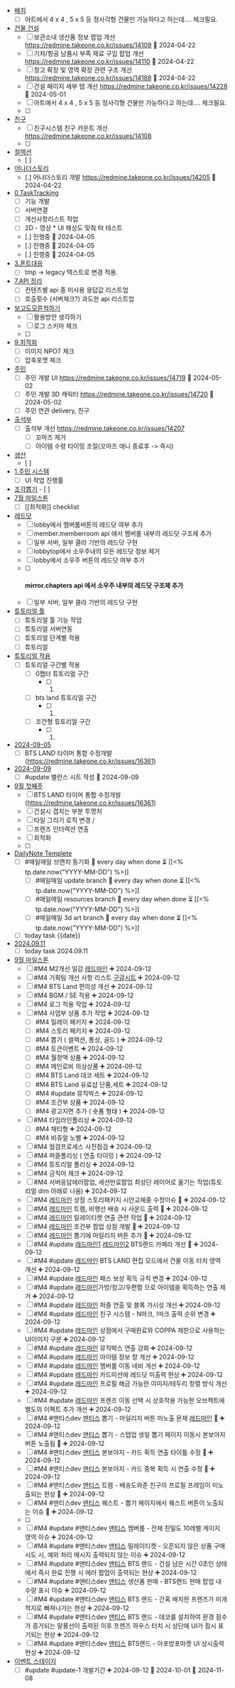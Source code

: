 - [배치](BTSW2-develop/2.System/6.BTS%20LAND%20-%20%EC%A0%95%ED%9B%88/%EB%B0%B0%EC%B9%98.md)
	- [ ] 아트에서 4 x 4 , 5 x 5  등 정사각형 건물만 가능하다고 하는데.... 체크필요.
- [건물 건설](BTSW2-develop/2.System/6.BTS%20LAND%20-%20%EC%A0%95%ED%9B%88/%EA%B1%B4%EB%AC%BC%20%EA%B1%B4%EC%84%A4.md)
	- [ ] 보관소내 생산품 정보 팝업 개선 https://redmine.takeone.co.kr/issues/14109  🛫 2024-04-22
	- [ ] 기차/항공 남품시 부족 재료 구입 팝업 개선  https://redmine.takeone.co.kr/issues/14110 🛫 2024-04-22
	- [ ] 창고 확장 및 영역 확장 관련 구조 개선 https://redmine.takeone.co.kr/issues/14188 🛫 2024-04-22
	- [ ] 건설 페이지 세부 탭 개선 https://redmine.takeone.co.kr/issues/14228 🛫 2024-05-01 
	- [ ] 아트에서 4 x 4 , 5 x 5  등 정사각형 건물만 가능하다고 하는데.... 체크필요.
	- [ ] 
- [친구](BTSW2-develop/2.System/8.%EC%9D%B4%EB%B2%A4%ED%8A%B8-%EC%B9%9C%EA%B5%AC-%EC%97%85%EC%A0%81-%ED%80%98%EC%8A%A4%ED%8A%B8%20-%20%EA%B3%B5%ED%86%B5/%EC%B9%9C%EA%B5%AC.md)
	- [ ] 친구시스템 친구 카운트 개선 https://redmine.takeone.co.kr/issues/14108
	- [ ] 
- [컬렉션](BTSW2-develop/2.System/9.%EC%BB%AC%EB%A0%89%EC%85%98-%EA%B3%B5%EC%A7%80-%EC%98%B5%EC%85%98-%EA%B0%80%EB%B0%A9%20-%20%EA%B3%B5%ED%86%B5/%EC%BB%AC%EB%A0%89%EC%85%98.md)
	- [ ] 
- [어나더스토리](BTSW2-develop/2.System/4.%EC%86%8C%EC%9A%B0%EC%A3%BC%20-%20%ED%95%98%EB%8A%98/%EC%96%B4%EB%82%98%EB%8D%94%EC%8A%A4%ED%86%A0%EB%A6%AC.md)
	- [.] 어나더스토리 개발 https://redmine.takeone.co.kr/issues/14205 🛫 2024-04-22
- [0.TaskTracking](BTSW2-develop/3.Task/3%EC%9B%944%EC%9B%94/0.TaskTracking.md)
	- [ ] 기능 개발
	- [ ] 서버연결
	- [ ] 개선사항리스트 작업
	- [ ] 2D - 영상 * UI 해상도 맞춰 fit 테스트
	- [.] 진행중 🛫 2024-04-05
	- [.] 진행중 🛫 2024-04-05
	- [.] 진행중 🛫 2024-04-05
- [3.폰트대응](BTSW2-develop/3.Task/3%EC%9B%944%EC%9B%94/3.%ED%8F%B0%ED%8A%B8%EB%8C%80%EC%9D%91.md)
	- [ ] tmp -> legacy 텍스트로 변경 적용.
- [7.API 정리](BTSW2-develop/3.Task/3%EC%9B%944%EC%9B%94/7.API%20%EC%A0%95%EB%A6%AC.md)
	- [ ] 컨텐츠별 api 중 미사용 응답값 리스트업 
	- [ ] 호출횟수 (서버체크?) 과도한 api 리스트업
- [보고도모른척하기](BTSW2-develop/%EB%B3%B4%EA%B3%A0%EB%8F%84%EB%AA%A8%EB%A5%B8%EC%B2%99%ED%95%98%EA%B8%B0.md)
	- [ ] 활용방안 생각하기
	- [ ] 로그 스키마 체크
	- [ ] 
- [9.최적화](BTSW2-develop/3.Task/3%EC%9B%944%EC%9B%94/9.%EC%B5%9C%EC%A0%81%ED%99%94.md)
	- [ ] 이미지 NPOT 체크
	- [ ] 압축포맷 체크
- [주민](BTSW2-develop/2.System/6.BTS%20LAND%20-%20%EC%A0%95%ED%9B%88/%EC%A3%BC%EB%AF%BC.md)
	- [ ] 주민 개발 UI  https://redmine.takeone.co.kr/issues/14719 🛫 2024-05-02
	- [ ] 주민 개발 3D 캐릭터  https://redmine.takeone.co.kr/issues/14720  🛫 2024-05-02 
	- [ ] 주민 연관 delivery, 친구 
- [출석부](BTSW2-develop/2.System/2.%EB%A1%9C%EB%B9%84-%EB%A9%A4%EB%B2%84%EB%A3%B8-HUD%20-%20%ED%95%98%EB%8A%98/%EC%B6%9C%EC%84%9D%EB%B6%80.md)
	- [ ] 출석부 개선 https://redmine.takeone.co.kr/issues/14207 
	    - [ ] 꼬마즈 제거
		- [ ] 아이템 수령 타이밍 조절(꼬마즈 애니 종료후 -> 즉시)
- [생산](BTSW2-develop/2.System/6.BTS%20LAND%20-%20%EC%A0%95%ED%9B%88/%EC%83%9D%EC%82%B0.md)
	- [ ] 
- [1.주민 시스템](BTSW2-develop/3.Task/5%EC%9B%94/1.%EC%A3%BC%EB%AF%BC%20%EC%8B%9C%EC%8A%A4%ED%85%9C.md)
	- [ ] UI 작업 진행률
- [조각뽑기](BTSW2-develop/2.System/20.%EC%A1%B0%EA%B0%81%EB%BD%91%EA%B8%B0/%EC%A1%B0%EA%B0%81%EB%BD%91%EA%B8%B0.md)
		- [ ] 
- [7월 마일스톤](BTSW2-develop/4.%EB%A7%88%EC%9D%BC%EC%8A%A4%ED%86%A4/7%EC%9B%94%20%EB%A7%88%EC%9D%BC%EC%8A%A4%ED%86%A4.md)
	- [ ] [[최적화]] checklist
- [레드닷](BTSW2-develop/3.Task/7%EC%9B%94/%EB%A0%88%EB%93%9C%EB%8B%B7.md)
	- [ ] lobby에서 멤버룸버튼의 레드닷 여부 추가
	- [ ] member.memberroom api 에서 멤버룸 내부의 레드닷 구조체 추가
	- [ ] 일부 서버, 일부 클라 기반의 레드닷 구현
	- [ ] lobbytop에서 소우주내의 모든 레드닷 정보 제거
	- [ ] lobby에서 소우주 버튼의 레드닷 여부 추가
	- [ ] #### mirror.chapters api 에서 소우주 내부의 레드닷 구조체 추가
	- [ ] 일부 서버, 일부 클라 기반의 레드닷 구현
- [튜토리얼 툴](BTSW2-develop/2.System/23.%ED%8A%9C%ED%86%A0%EB%A6%AC%EC%96%BC%20-%20%EA%B5%90%EB%82%A8/%ED%8A%9C%ED%86%A0%EB%A6%AC%EC%96%BC%20%ED%88%B4.md)
	- [ ] 튜토리얼 툴 기능 작업
	- [ ] 튜토리얼 서버연동
	- [ ] 튜토리얼 단계별 적용
	- [ ] 튜토리얼 
- [튜토리얼 적용](BTSW2-develop/2.System/23.%ED%8A%9C%ED%86%A0%EB%A6%AC%EC%96%BC%20-%20%EA%B5%90%EB%82%A8/%ED%8A%9C%ED%86%A0%EB%A6%AC%EC%96%BC%20%EC%A0%81%EC%9A%A9.md)
	- [ ] 튜토리얼 구간별 적용
	    - [ ] 0챕터 튜토리얼 구간
	        - [ ] 1.
		- [ ] bts land 튜토리얼 구간
		    - [ ] 1.
		- [ ] 조건형 튜토리얼 구간
		    - [ ] 1.
- [2024-09-05](BTSW2-develop/5.%EB%A7%A4%EC%9D%BC%EB%A7%A4%EC%9D%BC/9%EC%9B%94/2024-09-05.md)
	- [ ] BTS LAND 타이머 통합 수정개발 (https://redmine.takeone.co.kr/issues/16361)
- [2024-09-09](BTSW2-develop/5.%EB%A7%A4%EC%9D%BC%EB%A7%A4%EC%9D%BC/9%EC%9B%94/2024-09-09.md)
	- [ ] #update 밸런스 시트 작성 📅 2024-09-09 
- [9월 첫째주](BTSW2-develop/999.Notes/9%EC%9B%94%20%EC%B2%AB%EC%A7%B8%EC%A3%BC.md)
	- [ ] BTS LAND 타이머 통합 수정개발 (https://redmine.takeone.co.kr/issues/16361)
	- [ ] 건설시 겹치는 부분 투명처
	- [ ] 타일 그리기 로직 변경 /
	- [ ] 프렌즈 인터렉션 연출
	- [ ] 최적화
	- [ ] 
- [DailyNote Templete](BTSW2-develop/Template/DailyNote%20Templete.md)
	- [ ] #매일매일 브랜치 동기화 🔁 every day when done ⏳ [[<% tp.date.now("YYYY-MM-DD") %>]] 
	    - [ ] #매일매일 update branch  🔁 every day when done ⏳ [[<% tp.date.now("YYYY-MM-DD") %>]]
		- [ ] #매일매일 resources branch  🔁 every day when done ⏳ [[<% tp.date.now("YYYY-MM-DD") %>]]
		- [ ] #매일매일 3d art branch  🔁 every day when done ⏳ [[<% tp.date.now("YYYY-MM-DD") %>]]
	- [ ] today task {{date}} 
- [2024.09.11](BTSW2-develop/999.Notes/2024.09.11.md)
	- [ ] today task 2024.09.11 
- [9월 마일스톤](BTSW2-develop/4.%EB%A7%88%EC%9D%BC%EC%8A%A4%ED%86%A4/9%EC%9B%94%20%EB%A7%88%EC%9D%BC%EC%8A%A4%ED%86%A4.md)
	- [ ] #M4 M2개선 일감 [레드마인](https://redmine.takeone.co.kr/projects/btsw2/issues?c%5B%5D=tracker&c%5B%5D=fixed_version&c%5B%5D=priority&c%5B%5D=status&c%5B%5D=subject&c%5B%5D=assigned_to&c%5B%5D=start_date&c%5B%5D=due_date&f%5B%5D=status_id&f%5B%5D=subject&f%5B%5D=&group_by=&op%5Bstatus_id%5D=%2A&op%5Bsubject%5D=~&per_page=50&set_filter=1&sort=priority%3Adesc%2Cid%3Adesc&t%5B%5D=&utf8=%E2%9C%93&v%5Bsubject%5D%5B%5D=M2%EA%B0%9C%EC%84%A0) ➕ 2024-09-12 
	- [ ] #M4 기획팀 개선 사항 리스트 [구글시트](https://docs.google.com/presentation/d/1zmUhiF3QRo8G3pxWcnS5xGh1LMlc6waw/edit#slide=id.p1) ➕ 2024-09-12
	- [ ] #M4 BTS Land 편의성 개선 ➕ 2024-09-12
	- [ ] #M4 BGM / SE 적용 ➕ 2024-09-12
	- [ ] #M4 로그 적용 작업 ➕ 2024-09-12
	- [ ] #M4 사업부 상품 추가 작업 ➕ 2024-09-12
	    - [ ] #M4 릴레이 패키지 ➕ 2024-09-12
		- [ ] #M4 스토리 패키지 ➕ 2024-09-12
		- [ ] #M4 뽑기 ( 셀렉션, 통상, 골드 ) ➕ 2024-09-12
		- [ ] #M4 토큰이벤트  ➕ 2024-09-12
		- [ ] #M4 월정액 상품 ➕ 2024-09-12
		- [ ] #M4 메인로비 의상상품 ➕ 2024-09-12
		- [ ] #M4 BTS Land 데코 세트 ➕ 2024-09-12
		- [ ] #M4 BTS Land 유료샵  단품,세트 ➕ 2024-09-12
		- [ ] #M4 #update 뮤직박스 ➕ 2024-09-12
		- [ ] #M4 조건부 상품 ➕ 2024-09-12
		- [ ] #M4 광고지면 추가 ( 숏폼 형태 ) ➕ 2024-09-12
	- [ ] #M4 타임라인폴리싱 ➕ 2024-09-12
	    - [ ] #M4 채티형 ➕ 2024-09-12
		- [ ] #M4 비쥬얼 노벨 ➕ 2024-09-12
	- [ ] #M4 점검프로세스 사전점검 ➕ 2024-09-12
	- [ ] #M4 퍼즐폴리싱 ( 연출 타이밍 ) ➕ 2024-09-12
	- [ ] #M4 튜토리얼 폴리싱 ➕ 2024-09-12
	- [ ] #M4 금칙어 체크 ➕ 2024-09-12
	- [ ] #M4 서버응답에러팝업, 세션만료팝업 최상단 레이어로 옮기는 작업(튜토리얼 dim 아래로 나옴) ➕ 2024-09-12
	- [ ] #M4 [레드마인](https://redmine.takeone.co.kr/issues/15866) 상점 스토리패키지 시안교체중 수정이슈 🔺 ➕ 2024-09-12
	- [ ] #M4 [레드마인](https://redmine.takeone.co.kr/issues/15682) 트램, 비행선 배송 시 사운드 출력 🔺 ➕ 2024-09-12
	- [ ] #M4 [레드마인](https://redmine.takeone.co.kr/issues/16399) 릴레이티켓 연출 관련 작업 🔺 ➕ 2024-09-12
	- [ ] #M4 [레드마인](https://redmine.takeone.co.kr/issues/16299) 조건부 팝업 상점 개발 🔺 ➕ 2024-09-12
	- [ ] #M4 [레드마인](https://redmine.takeone.co.kr/issues/16084) 뽑기에 마일리지 버튼 추가 🔺 ➕ 2024-09-12
	- [ ] #M4 #update [레드마인1](https://redmine.takeone.co.kr/issues/16058) [레드마인2](https://redmine.takeone.co.kr/issues/16371) BTS랜드 카메라 개선 🔼 ➕ 2024-09-12
	- [ ] #M4 #update [레드마인](https://redmine.takeone.co.kr/issues/15484) BTS LAND 편집 모드에서 건물 이동 터치 영역 개선 ➕ 2024-09-12
	- [ ] #M4 #update [레드마인](https://redmine.takeone.co.kr/issues/15656) 패스 보상 획득 규칙 변경 ➕ 2024-09-12
	- [ ] #M4 #update [레드마인](https://redmine.takeone.co.kr/issues/16092)가방/창고/우편함 으로 아이템을 획득하는 연출 제거 ➕ 2024-09-12
	- [ ] #M4 #update [레드마인](https://redmine.takeone.co.kr/issues/16078) 퍼즐 연출 및 블록 가시성 개선 ➕ 2024-09-12
	- [ ] #M4 #update [레드마인](https://redmine.takeone.co.kr/issues/16400) 친구 시스템 - N마크, !마크 출력 순위 변경 ➕ 2024-09-12
	- [ ] #M4 #update [레드마인](https://redmine.takeone.co.kr/issues/16370) 상점에서 구매완료와 COPPA 제한으로 사용하는 UI이미지 구분 ➕ 2024-09-12
	- [ ] #M4 #update [레드마인](https://redmine.takeone.co.kr/issues/16360) 뮤직박스 연출 강화 ➕ 2024-09-12
	- [ ] #M4 #update [레드마인](https://redmine.takeone.co.kr/issues/16207) 아이템 정보 창 개선 ➕ 2024-09-12
	- [ ] #M4 #update [레드마인](https://redmine.takeone.co.kr/issues/16091) 멤버룸 이동 네비 개선 ➕ 2024-09-12
	- [ ] #M4 #update [레드마인](https://redmine.takeone.co.kr/issues/16067) 카드미션에 레드닷 미출력 현상 ➕ 2024-09-12
	- [ ] #M4 #update [레드마인](https://redmine.takeone.co.kr/issues/16062) 프로필 해금 가능한 이미지/테두리 정렬 방식 개선 ➕ 2024-09-12
	- [ ] #M4 #update [레드마인](https://redmine.takeone.co.kr/issues/16060) 프렌즈 이동 선택 시 상호작용 가능한 오브젝트에 별도의 이펙트 추가 개선 ➕ 2024-09-12
	- [ ] #M4 #맨티스dev [맨티스](https://mantis.takeone.co.kr/view.php?id=23869) 뽑기 - 마일리지 버튼 미노출 문제 [레드마인](https://redmine.takeone.co.kr/issues/16084)  🔺 ➕ 2024-09-12
	- [ ] #M4 #맨티스dev [맨티스](https://mantis.takeone.co.kr/view.php?id=23868) 뽑기 - 스텝업 생일 뽑기 페이지 이동시 본보야지 버튼 노출됨 🔺 ➕ 2024-09-12
	- [ ] #M4 #맨티스dev [맨티스](https://mantis.takeone.co.kr/view.php?id=23807) 본보야지 - 카드 획득 연출 타이틀 수정 🔺 ➕ 2024-09-12
	- [ ] #M4 #맨티스dev [맨티스](https://mantis.takeone.co.kr/view.php?id=23810) 본보야지 - 카드 중복 획득 시 연출 수정 🔺 ➕ 2024-09-12
	- [ ] #M4 #맨티스dev [맨티스](https://mantis.takeone.co.kr/view.php?id=23748) 트램 - 배송도와준 친구의 프로필 프레임이 미노출되는 현상 🔺 ➕ 2024-09-12
	- [ ] #M4 #맨티스dev [맨티스](https://mantis.takeone.co.kr/view.php?id=23754) 퀘스트 - 뽑기 페이지에서 퀘스트 버튼이 노출되는 이슈 🔺 ➕ 2024-09-12
	- [ ] 
	- [ ] #M4 #update #맨티스dev [맨티스](https://mantis.takeone.co.kr/view.php?id=23910) 멤버룸 - 전체 친밀도 10레벨 게이지 영역 이슈 ➕ 2024-09-12
	- [ ] #M4 #update #맨티스dev [맨티스](https://mantis.takeone.co.kr/view.php?id=23871) 릴레이티켓 - 오픈되지 않은 상품 구매 시도 시, 예외 처리 메시지 출력되지 않는 이슈 ➕ 2024-09-12
	- [ ] #M4 #update #맨티스dev [맨티스](https://mantis.takeone.co.kr/view.php?id=23428) BTS 랜드 - 건설 남은 시간 0초인 상태에서 즉시 완료 진행 시 에러 팝업이 출력되는 현상 ➕ 2024-09-12
	- [ ] #M4 #update #맨티스dev [맨티스](https://mantis.takeone.co.kr/view.php?id=23350) 생산품 판매 - BTS랜드 판매 팝업 내 수량 표시 이슈 ➕ 2024-09-12
	- [ ] #M4 #update #맨티스dev [맨티스](https://mantis.takeone.co.kr/view.php?id=23057) BTS 랜드 - 간혹 배치한 프렌즈가 미개척지로 빠져나가는 현상 ➕ 2024-09-12
	- [ ] #M4 #update #맨티스dev [맨티스](https://mantis.takeone.co.kr/view.php?id=23443) BTS 랜드 - 데코를 설치하여 환경 점수가 증가되는 말풍선이 출력된 이후 프렌즈 하우스 터치 시 상단에 UI가 잠시 표기되는 현상 ➕ 2024-09-12
	- [ ] #M4 #update #맨티스dev [맨티스](https://mantis.takeone.co.kr/view.php?id=23413) BTS랜드 - 아포방포마켓 UI 상시출력 현상 ➕ 2024-09-12
- [이벤트 스테이지](BTSW2-develop/2.System/25.%EC%9D%B4%EB%B2%A4%ED%8A%B8%EC%8A%A4%ED%85%8C%EC%9D%B4%EC%A7%80/%EC%9D%B4%EB%B2%A4%ED%8A%B8%20%EC%8A%A4%ED%85%8C%EC%9D%B4%EC%A7%80.md)
	- [ ] #update #update-1  개발기간 ➕ 2024-09-12 🛫 2024-10-01 📅 2024-11-08
